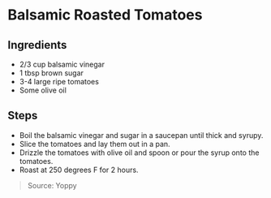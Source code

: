 # Balsamic Roasted Tomatoes


## Ingredients

 - 2/3 cup balsamic vinegar
 - 1 tbsp brown sugar
 - 3-4 large ripe tomatoes
 - Some olive oil

## Steps

 - Boil the balsamic vinegar and sugar in a saucepan until thick and syrupy.
 - Slice the tomatoes and lay them out in a pan.
 - Drizzle the tomatoes with olive oil and spoon or pour the syrup onto the tomatoes.
 - Roast at 250 degrees F for 2 hours.

> Source: Yoppy
